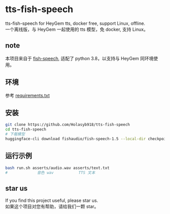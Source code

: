 # tts-fish-speech
tts-fish-speech for HeyGem tts, docker free, support Linux, offline.  
一个离线版，与 HeyGem 一起使用的 tts 模型，免 docker, 支持 Linux。  

## note
本项目来自于 [fish-speech](https://github.com/fishaudio/fish-speech), 适配了 python 3.8，以支持与 HeyGem 同环境使用。
## 环境
参考 [requirements.txt](requirements.txt)

## 安装
```bash
git clone https://github.com/Holasyb918/tts-fish-speech
cd tts-fish-speech
# 下载模型
huggingface-cli download fishaudio/fish-speech-1.5 --local-dir checkpoints/fish-speech-1.5/
```

## 运行示例
```bash
bash run.sh asserts/audio.wav asserts/text.txt
#             音色 wav           TTS 文本 
```

## star us
If you find this project useful, please star us.  
如果这个项目对您有帮助，请给我们一颗 star。
